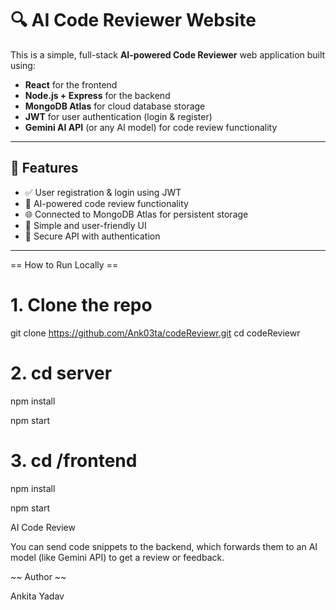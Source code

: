 # 🔍 AI Code Reviewer Website

This is a simple, full-stack **AI-powered Code Reviewer** web application built using:

- **React** for the frontend  
- **Node.js + Express** for the backend  
- **MongoDB Atlas** for cloud database storage  
- **JWT** for user authentication (login & register)  
- **Gemini AI API** (or any AI model) for code review functionality

---

## 🚀 Features

- ✅ User registration & login using JWT
- 🧠 AI-powered code review functionality
- 🌐 Connected to MongoDB Atlas for persistent storage
- 🎯 Simple and user-friendly UI
- 🔐 Secure API with authentication

---
== How to Run Locally ==

# 1. Clone the repo
git clone https://github.com/Ank03ta/codeReviewr.git
cd codeReviewr

# 2. cd server
npm install

npm start

# 3. cd /frontend
npm install

npm start

AI Code Review


You can send code snippets to the backend, which forwards them to an AI model (like Gemini API) to get a review or feedback.

 ~~ Author ~~
 
 Ankita Yadav


